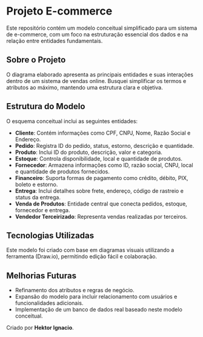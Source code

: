 # Projeto E-commerce

Este repositório contém um modelo conceitual simplificado para um sistema de e-commerce, com um foco na estruturação essencial dos dados e na relação entre entidades fundamentais.

## Sobre o Projeto

O diagrama elaborado apresenta as principais entidades e suas interações dentro de um sistema de vendas online. Busquei simplificar os termos e atributos ao máximo, mantendo uma estrutura clara e objetiva.

## Estrutura do Modelo

O esquema conceitual inclui as seguintes entidades:

- **Cliente**: Contém informações como CPF, CNPJ, Nome, Razão Social e Endereço.
- **Pedido**: Registra ID do pedido, status, estorno, descrição e quantidade.
- **Produto**: Inclui ID do produto, descrição, valor e categoria.
- **Estoque**: Controla disponibilidade, local e quantidade de produtos.
- **Fornecedor**: Armazena informações como ID, razão social, CNPJ, local e quantidade de produtos fornecidos.
- **Financeiro**: Suporta formas de pagamento como crédito, débito, PIX, boleto e estorno.
- **Entrega**: Inclui detalhes sobre frete, endereço, código de rastreio e status da entrega.
- **Venda de Produtos**: Entidade central que conecta pedidos, estoque, fornecedor e entrega.
- **Vendedor Terceirizado**: Representa vendas realizadas por terceiros.

## Tecnologias Utilizadas

Este modelo foi criado com base em diagramas visuais utilizando a ferramenta (Draw.io), permitindo edição fácil e colaboração.

## Melhorias Futuras

- Refinamento dos atributos e regras de negócio.
- Expansão do modelo para incluir relacionamento com usuários e funcionalidades adicionais.
- Implementação de um banco de dados real baseado neste modelo conceitual.

Criado por **Hektor Ignacio**.

